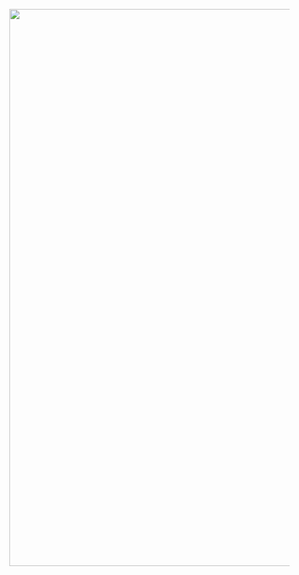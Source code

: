 

<p align="center">
  <a href="https://profile.codersrank.io/user/vellt" target="_blank"><img  width="1000"
  src="https://cr-ss-service.azurewebsites.net/api/ScreenShot?widget=summary&username=vellt&badges=2&width=1000&show-avatar=false&style=--header-bg-color:%23000;--border-radius:0px;"/></a>
 

</p>
